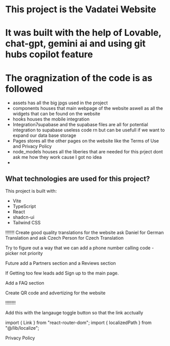 # This project is the Vadatei Website
# It was built with the help of Lovable, chat-gpt, gemini ai and using git hubs copilot feature

# The oragnization of the code is as followed
- assets has all the big jpgs used in the project
- components houses that main webpage of the website aswell as all the widgets that can be found on the website
- hooks houses the mobile integration
- Integration7supabase and the supabase files are all for potential integration to supabase useless code rn but can be usefull if we want to expand our data base storage
- Pages stores all the other pages on the website like the Terms of Use and Privacy Policy
- node_models houses all the liberies that are needed for this prject dont ask me how they work cause I got no idea
- 
## What technologies are used for this project?

This project is built with:

- Vite
- TypeScript
- React
- shadcn-ui
- Tailwind CSS


!!!!!!!
Create good quality translations for the website ask Daniel for German Translation and ask Czech Person for Czech Translation

Try to figure out a way that we can add a phone number calling code - picker not priority

Future add a Partners section and a Reviews section

If Getting too few leads add Sign up to the main page.

Add a FAQ section

Create QR code and advertizing for the website

!!!!!!!!

Add this with the langauge toggle button so that the link acctually

import { Link } from "react-router-dom";
import { localizedPath } from "@/lib/localize";

<Link to={localizedPath("privacyPolicy")}>Privacy Policy</Link>